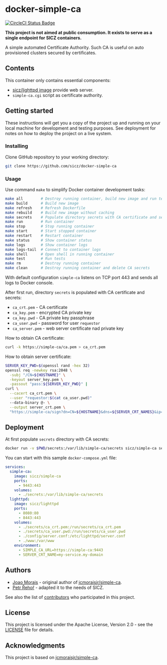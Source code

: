 # docker-simple-ca

[![CircleCI Status Badge](https://circleci.com/gh/sicz/docker-simple-ca.svg?style=shield&circle-token=06deeca25c070ce627cd547f0631afdc2c700f10)](https://circleci.com/gh/sicz/docker-simple-ca)

**This project is not aimed at public consumption.
It exists to serve as a single endpoint for SICZ containers.**

A simple automated Certificate Authority. Such CA is useful on auto provisioned
clusters secured by certificates.

## Contents

This container only contains essential components:
* [sicz/lighttpd image](https://github.com/sicz/docker-lighttpd) provide web server.
* `simple-ca.cgi` script as certificate authority.

## Getting started

These instructions will get you a copy of the project up and running on your
local machine for development and testing purposes. See deployment for notes
on how to deploy the project on a live system.

### Installing

Clone GitHub repository to your working directory:
```bash
git clone https://github.com/sicz/docker-simple-ca
```

### Usage

Use command `make` to simplify Docker container development tasks:
```bash
make all        # Destroy running container, build new image and run tests
make build      # Build new image
make refresh    # Refresh Dockerfile
make rebuild    # Build new image without caching
make secrets    # Populate directory secrets with CA certificate and secrets
make run        # Run container
make stop       # Stop running container
make start      # Start stopped container
make restart    # Restart container
make status     # Show container status
make logs       # Show container logs
make logs-tail  # Connect to container logs
make shell      # Open shell in running container
make test       # Run tests
make rm         # Destroy running container
make clean      # Destroy running container and delete CA secrets
```

With default configuration `simple-ca` listens on TCP port 443 and sends all
logs to Docker console.

After first run, directory `secrets` is populated with CA certificate and secrets:
* `ca_crt.pem` - CA certificate
* `ca_key.pem` - encrypted CA private key
* `ca_key.pwd` - CA private key passphrase
* `ca_user.pwd` - password for user `requestor`
* `ca_server.pem` - web server certificate nad private key

How to obtain CA certificate:
```bash
curl -k https://simple-ca/ca.pem > ca_crt.pem
```

How to obtain server certificate:
```bash
SERVER_KEY_PWD=$(openssl rand -hex 32)
openssl req -newkey rsa:2048 \
  -subj "/CN=${HOSTNAME}" \
  -keyout server_key.pem \
  -passout "pass:${SERVER_KEY_PWD}" |
curl \
  --cacert ca_crt.pem \
  --user "requestor:$(cat ca_user.pwd)"
  --data-binary @- \
  --output server_crt.pem \
  "https://simple-ca/sign?dn=CN=${HOSTNAME}&dns=${SERVER_CRT_NAMES}&ip=${SERVER_CRT_IP}&oid=${SERVER_CRT_OID}"
```

## Deployment

At first populate `secrets` directory with CA secrets:
```bash
docker run -v $PWD/secrets:/var/lib/simple-ca/secrets sicz/simple-ca secrets
```

You can start with this sample `docker-compose.yml` file:
```yaml
services:
  simple-ca:
    image: sicz/simple-ca
    ports:
      - 9443:443
    volumes:
      - ./secrets:/var/lib/simple-ca/secrets
  lighttpd:
    image: sicz/lighttpd
    ports:
      - 8080:80
      - 8443:443
    volumes:
      - ./secrets/ca_crt.pem:/run/secrets/ca_crt.pem
      - ./secrets/ca_user.pwd:/run/secrets/ca_user.pwd
      - ./config/server.conf:/etc/lighttpd/server.conf
      - ./www:/var/www
    environment:
      - SIMPLE_CA_URL=https://simple-ca:9443
      - SERVER_CRT_NAME=my-service.my-domain
```

## Authors

* [Joao Morais](https://github.com/jcmoraisjr) - original author of
  [jcmoraisjr/simple-ca](https://github.com/jcmoraisjr/simple-ca).
* [Petr Řehoř](https://github.com/prehor) - adapted it to the needs of SICZ.

See also the list of [contributors](https://github.com/sicz/docker-baseimage-alpine/contributors)
who participated in this project.

## License

This project is licensed under the Apache License, Version 2.0 - see the
[LICENSE](LICENSE) file for details.

## Acknowledgments

This project is based on [jcmoraisjr/simple-ca](https://github.com/jcmoraisjr/simple-ca).
